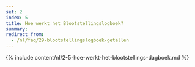 ```yaml
---
set: 2
index: 5
title: Hoe werkt het Blootstellingslogboek?
summary: 
redirect_from: 
  - /nl/faq/29-blootstellingslogboek-getallen
---
```

{% include content/nl/2-5-hoe-werkt-het-blootstellings-dagboek.md %}
